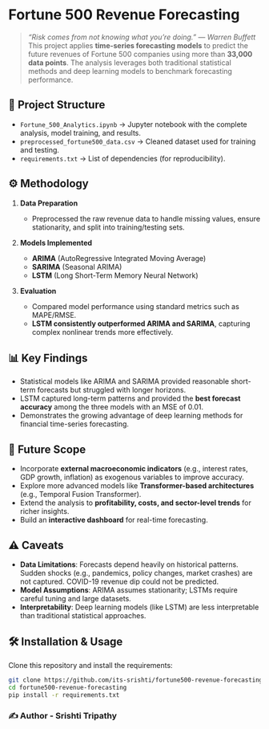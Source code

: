 # Fortune 500 Revenue Forecasting
> *“Risk comes from not knowing what you’re doing.” — Warren Buffett*
This project applies **time-series forecasting models** to predict the future revenues of Fortune 500 companies using more than **33,000 data points**. The analysis leverages both traditional statistical methods and deep learning models to benchmark forecasting performance.  

## 📂 Project Structure
- `Fortune_500_Analytics.ipynb` → Jupyter notebook with the complete analysis, model training, and results.
- `preprocessed_fortune500_data.csv` → Cleaned dataset used for training and testing.
- `requirements.txt` → List of dependencies (for reproducibility).

## ⚙️ Methodology
1. **Data Preparation**  
   - Preprocessed the raw revenue data to handle missing values, ensure stationarity, and split into training/testing sets.  

2. **Models Implemented**  
   - **ARIMA** (AutoRegressive Integrated Moving Average)  
   - **SARIMA** (Seasonal ARIMA)  
   - **LSTM** (Long Short-Term Memory Neural Network)  

3. **Evaluation**  
   - Compared model performance using standard metrics such as MAPE/RMSE.  
   - **LSTM consistently outperformed ARIMA and SARIMA**, capturing complex nonlinear trends more effectively.  


## 📊 Key Findings
- Statistical models like ARIMA and SARIMA provided reasonable short-term forecasts but struggled with longer horizons.  
- LSTM captured long-term patterns and provided the **best forecast accuracy** among the three models with an MSE of 0.01.  
- Demonstrates the growing advantage of deep learning methods for financial time-series forecasting.  


## 🚀 Future Scope
- Incorporate **external macroeconomic indicators** (e.g., interest rates, GDP growth, inflation) as exogenous variables to improve accuracy.  
- Explore more advanced models like **Transformer-based architectures** (e.g., Temporal Fusion Transformer).  
- Extend the analysis to **profitability, costs, and sector-level trends** for richer insights.  
- Build an **interactive dashboard** for real-time forecasting.  


## ⚠️ Caveats
- **Data Limitations**: Forecasts depend heavily on historical patterns. Sudden shocks (e.g., pandemics, policy changes, market crashes) are not captured. COVID-19 revenue dip could not be predicted.
- **Model Assumptions**: ARIMA assumes stationarity; LSTMs require careful tuning and large datasets.  
- **Interpretability**: Deep learning models (like LSTM) are less interpretable than traditional statistical approaches.  


## 🛠️ Installation & Usage
Clone this repository and install the requirements:
```bash
git clone https://github.com/its-srishti/fortune500-revenue-forecasting.git
cd fortune500-revenue-forecasting
pip install -r requirements.txt
```


### ✍️ Author - Srishti Tripathy
